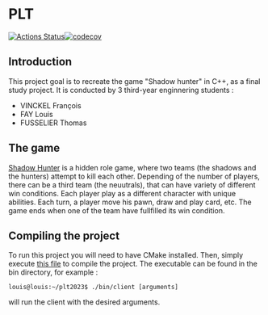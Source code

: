 # PLT

[![Actions Status](https://github.com/Arzagal/plt2023/workflows/PLT%20build/badge.svg)](https://github.com/Arzagal/plt2023/actions)[![codecov](https://codecov.io/gh/Arzagal/plt2023/graph/badge.svg?token=1MESYSIBL5)](https://codecov.io/gh/Arzagal/plt2023)

## Introduction
This project goal is to recreate the game "Shadow hunter" in C++, as a final study project.
It is conducted by 3 third-year enginnering students :
- VINCKEL François
- FAY Louis
- FUSSELIER Thomas

## The game
[Shadow Hunter](https://cdn.1j1ju.com/medias/bf/1f/fa-shadow-hunters-regle.pdf) is a hidden role game, where two teams (the shadows and the hunters) attempt to kill each other. Depending of the number of players, there can be a third team (the neuutrals), that can have variety of different win conditions. Each player play as a different character with unique abilities. 
Each turn, a player move his pawn, draw and play card, etc. The game ends when one of the team have fullfilled its win condition. 

## Compiling the project
To run this project you will need to have CMake installed. Then, simply execute [this file](config.sh) to compile the project.
The executable can be found in the bin directory, for example : 
```console
louis@louis:~/plt2023$ ./bin/client [arguments]
```
will run the client with the desired arguments.
